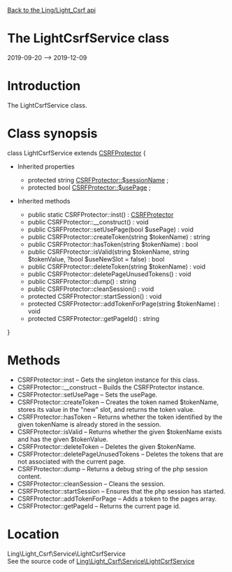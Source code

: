 [Back to the Ling/Light_Csrf api](https://github.com/lingtalfi/Light_Csrf/blob/master/doc/api/Ling/Light_Csrf.md)



The LightCsrfService class
================
2019-09-20 --> 2019-12-09






Introduction
============

The LightCsrfService class.



Class synopsis
==============


class <span class="pl-k">LightCsrfService</span> extends [CSRFProtector](https://github.com/lingtalfi/CSRFTools/blob/master/doc/api/Ling/CSRFTools/CSRFProtector.md)  {

- Inherited properties
    - protected string [CSRFProtector::$sessionName](#property-sessionName) ;
    - protected bool [CSRFProtector::$usePage](#property-usePage) ;

- Inherited methods
    - public static CSRFProtector::inst() : [CSRFProtector](https://github.com/lingtalfi/CSRFTools/blob/master/doc/api/Ling/CSRFTools/CSRFProtector.md)
    - public CSRFProtector::__construct() : void
    - public CSRFProtector::setUsePage(bool $usePage) : void
    - public CSRFProtector::createToken(string $tokenName) : string
    - public CSRFProtector::hasToken(string $tokenName) : bool
    - public CSRFProtector::isValid(string $tokenName, string $tokenValue, ?bool $useNewSlot = false) : bool
    - public CSRFProtector::deleteToken(string $tokenName) : void
    - public CSRFProtector::deletePageUnusedTokens() : void
    - public CSRFProtector::dump() : string
    - public CSRFProtector::cleanSession() : void
    - protected CSRFProtector::startSession() : void
    - protected CSRFProtector::addTokenForPage(string $tokenName) : void
    - protected CSRFProtector::getPageId() : string

}






Methods
==============

- CSRFProtector::inst &ndash; Gets the singleton instance for this class.
- CSRFProtector::__construct &ndash; Builds the CSRFProtector instance.
- CSRFProtector::setUsePage &ndash; Sets the usePage.
- CSRFProtector::createToken &ndash; Creates the token named $tokenName, stores its value in the "new" slot, and returns the token value.
- CSRFProtector::hasToken &ndash; Returns whether the token identified by the given tokenName is already stored in the session.
- CSRFProtector::isValid &ndash; Returns whether the given $tokenName exists and has the given $tokenValue.
- CSRFProtector::deleteToken &ndash; Deletes the given $tokenName.
- CSRFProtector::deletePageUnusedTokens &ndash; Deletes the tokens that are not associated with the current page.
- CSRFProtector::dump &ndash; Returns a debug string of the php session content.
- CSRFProtector::cleanSession &ndash; Cleans the session.
- CSRFProtector::startSession &ndash; Ensures that the php session has started.
- CSRFProtector::addTokenForPage &ndash; Adds a token to the pages array.
- CSRFProtector::getPageId &ndash; Returns the current page id.





Location
=============
Ling\Light_Csrf\Service\LightCsrfService<br>
See the source code of [Ling\Light_Csrf\Service\LightCsrfService](https://github.com/lingtalfi/Light_Csrf/blob/master/Service/LightCsrfService.php)



